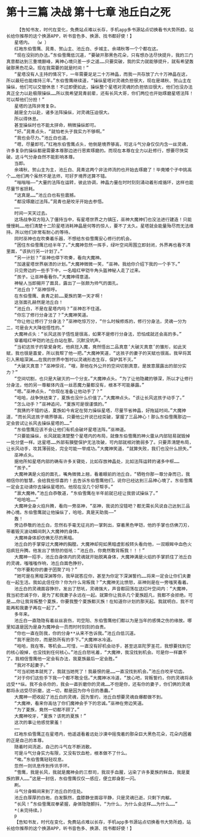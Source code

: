 # 第十三篇 决战 第十七章 池丘白之死
        【告知书友，时代在变化，免费站点难以长存，手机app多书源站点切换看书大势所趋，站长给你推荐的这个换源APP，听书音色多、换源、找书都好使！】
       星塔内。 （w ）
       红袍东伯雪鹰、晁青、贺山主、池丘白、步城主、余靖秋等一个个都在这。
       “现在没别的办法。”东伯雪鹰低沉道，“要破开那黑色花朵，只有想办法尽快提升，我的三门真意都达到三重境巅峰，离神心境只差一步之遥……只要突破，我的实力就能够提升，就有希望轰破那黑色花朵。现在我需要的就是时间！”
       “星塔没有人主持的情况下，一年需要足足二十万神晶，而我一共存放了六十万神晶在这，所以最短也能维持三年。”东伯雪鹰继续道，“操纵星塔对灵魂负担很大，现在是靖秋、贺山主在操纵，他们可以交替休息！不过即便如此，操纵整个星塔对灵魂的负担依旧很大，他们也没办法真正全力以赴极限操纵……所以我希望晁青前辈，还有长风大哥，你们两位也开始琢磨星塔法阵！可以帮他们分担！”
       星塔的法阵非常复杂。
       越是全力以赴，诸多法阵操纵，对灵魂压迫很大。
       所以得休息。
       甚至操纵时也不能太拼命，稍微操纵即可。
       “好。”晁青点头，“就怕老头子我实力不够啊。”
       “我也会尽力。”池丘白也道。
       “嗯，尽量即可。”红袍东伯雪鹰点头，他倒是境界够高，可这斗气分身仅仅内含一丝灵魂，许多复杂的操纵都是需要本尊那边进行思索琢磨的。而现在本尊在全力以赴修行，想要尽快突破。这斗气分身自然不能影响本尊。
       当即。
       余靖秋、贺山主为主，池丘白、晁青这两个非法师流的也开始去琢磨了！毕竟矮个子中挑高个……他们两个虽然不是法师，可好歹境界还算不错。
       “嗡嗡嗡——”大量的法阵在运转，彼此协调，神晶力量在时时刻刻涌动着形成循环，这样也能尽量节省损耗。
       “这真是……”池丘白也有些震撼。
       “都没琢磨过法阵。”晁青也是咬牙开始去参悟。
       ……
       时间一天天过去。
       这场战争双方陷入了僵持当中，有星塔世界之力镇压，巫神大魔神们也没法进行建造！只能慢慢耗……他们清楚十二阶星塔消耗神晶是何等的惊人，要不了太久。星塔就会能量殆尽而无法维持。所以他们非常有耐心的等待。
       同时巫神也在吹奏着乐器，不想给东伯雪鹰安心修行的机会。
       “困住东伯雪鹰已经半年了。”大魔神忽然一挥手，绿叶空间周围立即封闭，外界再也看不清里面，“该执行另一计划了。”
       “另一计划？”巫神也停下吹奏，看向大魔神。
       “加速星塔世界崩溃的计划。”大魔神微微一笑，“巫神。我给你介绍下我的一个手下。”
       只见旁边的一些手下中，一名暗红甲铠牛角头盔神秘人走了过来。
       “孩子。让巫神看看你。”大魔神得意道。
       神秘人当即揭开了面具，露出了一张颇为帅气的面孔。
       “池丘白？”巫神惊呼。
       在东伯雪鹰、袁青之前……夏族的第一天才啊！
       这张面孔赫然是池丘白！
       “池丘白，不是在星塔内吗？”巫神忍不住道。
       “你忘了修行分身法了？”大魔神笑道。
       “你让他让修行了分身法？”巫神吃惊万分，“什么时候修炼的，修行分身法，灵魂一分为二，可是会大大降低悟性的。”
       大魔神点头：“长风这孩子悟性是很高，如果不是修行分身法，恐怕成就还会高的多。”
       穿着暗红甲铠的池丘白站在那。沉默没吭声。
       “当初这孩子的挚爱身死，他疯狂入魔，竟然悟出二品真意‘大破灭真意’的雏形，如此天赋，我也很是喜爱，所以我帮了他一把。”大魔神笑道，“这孩子的妻子的天赋也很高。我早将其引入黑暗深渊……在我的世界中暂时以灵魂形态生存，保护其不灭。”
       “大破灭真意？”巫神惊诧，“哦，那他在外公开的空间切割真意，是故意展露出的部分实力？”
       “空间切割，也只是大破灭的一个分支。”大魔神点头。“为了让他隐藏的够深，所以才让修行分身法，他的另一尊躯体内连一丝恶魔力量都没有，根本不可能暴露。”
       “嗯。”巫神点头，“你现在准备让他动手了？”
       “哈哈，战争快结束了，夏族也没什么价值了。”大魔神点头。“该让长风这孩子动手了。”
       “怎么动手？”巫神追问，“夏族可是很谨慎的。”
       “我猜的不错的话，夏族如今肯定在努力操纵星塔，尽量节省神晶，好拖延时间。”大魔神道，“而长风这孩子境界够高，只要他公开说已经突破，掌握了三品神心！那么东伯雪鹰那边一定会尝试让长风去操纵星塔的……”
       “东伯雪鹰应该不会让他们有机会破坏星塔法阵。”巫神道。
       “只要能操纵，长风就能清楚整个星塔内的布局，就像东伯雪鹰的神火雷从内部轻易就毁掉一处分堡一样。这星塔……外部有膜壁保护无法攻破，可内部就相对脆弱多了。只要弄清楚布局，让长风动手，攻其薄弱处，完全可能一举成功。”大魔神笑道，“就算失败，我们也没什么损失。”
       巫神点头。
       据他所知星塔内部的确有许多关键处，比如存放神晶处，比如法阵运转的诸多中枢……
       “孩子。”
       大魔神满是火焰的面孔，嘴角微微上翘，看着眼前的池丘白，“牺牲你那一尊分身而已，我相信你的智慧，会给我些惊喜的！去告诉东伯雪鹰他们，说你已经达到三品神心境了。东伯雪鹰一定会主动请你去操纵星塔的。他现在没几个好帮手。”
       “禀大魔神。”池丘白恭敬道，“东伯雪鹰在半年前就已经让我尝试操纵了。”
       “哈哈哈……”
       大魔神全身火焰升腾，看向一旁巫神，“巫神，我说的没错吧？都无需长风说自己达到三品神心境。东伯雪鹰就让他操纵了，哈哈，真是天助我——”
       轰！
       旁边恭敬的池丘白，忽然右手毫无征兆的一掌刺出，穿着黑色甲铠，他的手掌也仿佛刀刃，带着毁灭波动瞬间刺入大魔神的身体。
       大魔神身体却仿佛无尽的黑暗。
       池丘白的手掌穿过大魔神的胸膛。大魔神却宛如黑暗虚影般转头看向他，一双眼眸中血色火焰疯狂升腾。他发出了愤怒的低吼：“池丘白，你竟然敢背叛我！！！”
       大魔神一招手，池丘白身体内的灵魂就开始脱离身体，大魔神满是火焰的手掌抓住了池丘白的灵魂，嗤嗤嗤作响，池丘白面色狰狞。
       “你不要和你的妻子团聚了吗？”
       “她可是在黑暗深渊等你，我早就答应你，甚至为你定下深渊誓约……将来一定会让你们夫妻在一起生活。我如此信任你？你为什么背叛我？”大魔神无比愤怒，巫神则是在一旁嗤笑看着。
       池丘白的灵魂面容狰狞。发出了怒吼，灵魂强大，声音都回荡在这红叶空间内：“大魔神，我当初忠诚于你，是为了和我妻子永远在一起。就算你让我杀几个夏族超凡，我都不会拒绝。可是……你让我背叛整个夏族，你要我整个夏族都灭族！在知道你计划的那天起。我就明白，我不可能再和我妻子再在一起了。”
       多年来。
       池丘白一直隐隐有着丝丝哀伤，司空阳、东伯雪鹰他们都以为是当年的感情之伤的缘故。哪里知道是因为是身为魔神会一员而时时刻刻的自责。
       “你也一直在防我，你的分身**从来不告诉我。”池丘白低沉道。
       “我不是防你，而是防所有的手下。”大魔神冰冷道。
       “哈哈，我在等。等机会……可惜，一直没有好机会动手，甚至这巫陀罗圣花，我想要找到它的核心毁掉，也没找到任何核心。”池丘白怒吼着，“大魔神，我没找到机会。可是你一样赢不了。我相信雪鹰他一定会有办法，我夏族最后一定会胜。”
       “我对不起妻子。”
       “可当初她本就死了，我就当她死了！我最恨的是……一直没找到机会。”池丘白咬牙切齿。
       “对于你们这些手下我一个都不敢全信。”大魔神冰冷道，“放心吧，背叛誓约，你的灵魂将永远受**纵。我不会杀你的，我会一直折磨你的灵魂……不但是你，还有你的妻子，你们俩的灵魂都将永远受尽折磨，这一切，都是因为你今日的愚蠢。”
       大魔神一把收起了池丘白的灵魂，因为誓约，池丘白想要灵魂自爆都做不到。
       “大魔神，看来你高估了你们魔神会手下的忠诚。”巫神在旁边笑道。
       “为了夏族，竟然一切都不顾了。”
       大魔神咬牙，“夏族？该死的夏族！”
       这次的事让他感觉蒙羞！
       ……
       红袍东伯雪鹰正在星塔内，他遥遥看着远处沙漠中摇曳着的那朵巨大黑色花朵，花朵内困着的正是自己的本尊。
       随着时间流逝，自己的斗气在不断消散。
       可是斗气分身实力有限，又没有饮血枪，根本做不了什么。
       “唉。”东伯雪鹰轻轻叹息。
       忽然一则讯息传到传讯手环。
       “雪鹰，我是长风，我就是魔神会的三祭司，我双手血腥，沾染了许多夏族的鲜血，我是夏族的罪人……”这是一封信，东伯雪鹰仅仅一感应，便立即身影一闪。
       刷。
       斗气分身瞬间来到了池丘白的住处。
       池丘白厚厚的白袍，白发飘然，盘膝静坐面容平静，只是灵魂已逝，只剩下肉躯。
       “长风！”东伯雪鹰双拳紧握，身体隐隐颤抖，“为什么，为什么会这样……为什么……”
       *(未完待续。)
       p
       【告知书友，时代在变化，免费站点难以长存，手机app多书源站点切换看书大势所趋，站长给你推荐的这个换源APP，听书音色多、换源、找书都好使！】